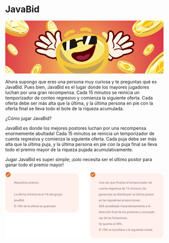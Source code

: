 # JavaBid



![](.gitbook/assets/grupo-383.jpg)

Ahora supongo que eres una persona muy curiosa y te preguntas qué es JavaBid. Pues bien, JavaBid es el lugar donde los mayores jugadores luchan por una gran recompensa. Cada 15 minutos se reinicia un temporizador de conteo regresivo y comienza la siguiente oferta. Cada oferta debe ser más alta que la última, y la última persona en pie con la oferta final se lleva todo el bote de la riqueza acumulada.

¿Cómo jugar JavaBid?

JavaBid es donde los mejores postores luchan por una recompensa enormemente abultada! Cada 15 minutos se reinicia un temporizador de cuenta regresiva y comienza la siguiente oferta. Cada puja debe ser más alta que la última puja, y la última persona en pie con la puja final se lleva todo el premio mayor de la riqueza pujada acumulativamente. 

Jugar JavaBid es super simple; ¡solo necesita ser el último postor para ganar todo el premio mayor!

![](.gitbook/assets/grupo-413.svg)

  


